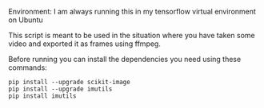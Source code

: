 Environment: I am always running this in my tensorflow virtual environment on Ubuntu

This script is meant to be used in the situation where you have taken some video and exported it as frames using ffmpeg. 

Before running you can install the dependencies you need using these commands: 
```
pip install --upgrade scikit-image
pip install --upgrade imutils
pip install imutils
```
